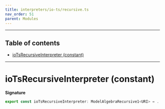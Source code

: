 ```yaml
---
title: interpreters/io-ts/recursive.ts
nav_order: 51
parent: Modules
---
```


---

<h2 class="text-delta">Table of contents</h2>

- [ioTsRecursiveInterpreter (constant)](#iotsrecursiveinterpreter-constant)

---

# ioTsRecursiveInterpreter (constant)

**Signature**

```ts
export const ioTsRecursiveInterpreter: ModelAlgebraRecursive1<URI> = ...
```
